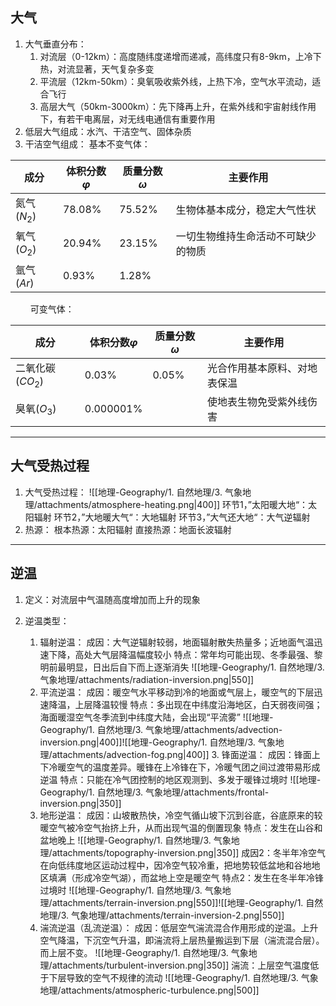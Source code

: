 ## 大气
1. 大气垂直分布：
	1. 对流层（0-12km）：高度随纬度递增而递减，高纬度只有8-9km，上冷下热，对流显著，天气复杂多变
	 2. 平流层（12km-50km）：臭氧吸收紫外线，上热下冷，空气水平流动，适合飞行
	 3. 高层大气（50km-3000km）：先下降再上升，在紫外线和宇宙射线作用下，有若干电离层，对无线电通信有重要作用
2. 低层大气组成：水汽、干洁空气、固体杂质
3. 干洁空气组成：
基本不变气体：

 | 成分        | 体积分数$\varphi$ | 质量分数$\omega$ | 主要作用                           |
 | ----------- | ----------------- | ---------------- | ---------------------------------- |
 | 氮气($N_2$) | 78.08%            | 75.52%           | 生物体基本成分，稳定大气性状       |
 | 氧气($O_2$) | 20.94%            | 23.15%           | 一切生物维持生命活动不可缺少的物质 |
 | 氩气($Ar$)  | 0.93%             | 1.28%            |                                  | 
$\qquad$可变气体：
  
 | 成分             | 体积分数$\varphi$ | 质量分数$\omega$ | 主要作用                     |
 | ---------------- | ----------------- | ---------------- | ---------------------------- |
 | 二氧化碳($CO_2$) | 0.03%             | 0.05%            | 光合作用基本原料、对地表保温 |
 | 臭氧($O_3$)      | 0.000001%         |                  | 使地表生物免受紫外线伤害     | 

---
## 大气受热过程
1. 大气受热过程：
![[地理-Geography/1. 自然地理/3. 气象地理/attachments/atmosphere-heating.png|400]]
	环节1，”太阳暖大地“：太阳辐射
	环节2，”大地暖大气“：大地辐射
	环节3，”大气还大地“：大气逆辐射
2. 热源：
	根本热源：太阳辐射
	 直接热源：地面长波辐射
  ---
## 逆温
1. 定义：对流层中气温随高度增加而上升的现象


3. 逆温类型：
	1. 辐射逆温：
		 成因：大气逆辐射较弱，地面辐射散失热量多；近地面气温迅速下降，高处大气层降温幅度较小
		   特点：常年均可能出现、冬季最强、黎明前最明显，日出后自下而上逐渐消失
	 ![[地理-Geography/1. 自然地理/3. 气象地理/attachments/radiation-inversion.png|550]]
	 2. 平流逆温：
		  成因：暖空气水平移动到冷的地面或气层上，暖空气的下层迅速降温，上层降温较慢
		特点：多出现在中纬度沿海地区，白天弱夜间强；海面暖湿空气冬季流到中纬度大陆，会出现“平流雾”
  ![[地理-Geography/1. 自然地理/3. 气象地理/attachments/advection-inversion.png|400]]![[地理-Geography/1. 自然地理/3. 气象地理/attachments/advection-fog.png|400]]
	   3. 锋面逆温：
		成因：锋面上下冷暖空气的温度差异。暖锋在上冷锋在下，冷暖气团之间过渡带易形成逆温
	  特点：只能在冷气团控制的地区观测到、多发于暖锋过境时
	   ![[地理-Geography/1. 自然地理/3. 气象地理/attachments/frontal-inversion.png|350]]
	4. 地形逆温：
		 成因：山坡散热快，冷空气循山坡下沉到谷底，谷底原来的较暖空气被冷空气抬挤上升，从而出现气温的倒置现象
		   特点：发生在山谷和盆地晚上
	 ![[地理-Geography/1. 自然地理/3. 气象地理/attachments/topography-inversion.png|350]]
		 成因2：冬半年冷空气在向低纬度地区运动过程中，因冷空气较冷重，把地势较低盆地和谷地地区填满（形成冷空气湖），而盆地上空是暖空气
		   特点2：发生在冬半年冷锋过境时
	 ![[地理-Geography/1. 自然地理/3. 气象地理/attachments/terrain-inversion.png|550]]![[地理-Geography/1. 自然地理/3. 气象地理/attachments/terrain-inversion-2.png|550]]
	  5. 湍流逆温（乱流逆温）：
		   成因：低层空气湍流混合作用形成的逆温。上升空气降温，下沉空气升温，即湍流将上层热量搬运到下层（湍流混合层）。而上层不变。
	 ![[地理-Geography/1. 自然地理/3. 气象地理/attachments/turbulent-inversion.png|350]]
		 湍流：上层空气温度低于下层导致的空气不规律的流动
	![[地理-Geography/1. 自然地理/3. 气象地理/attachments/atmospheric-turbulence.png|500]]